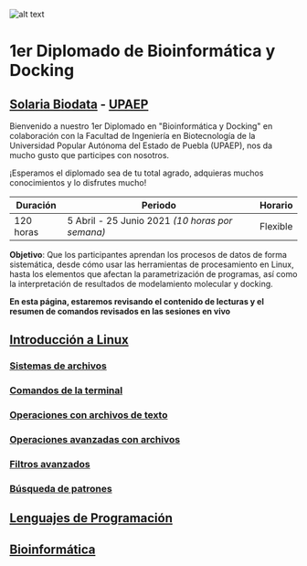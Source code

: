 ![alt text](https://solariabiodata.com.mx/wp-content/uploads/2021/07/logo_red.png "Soluciones de Siguiente Generación")
# 1er Diplomado de Bioinformática y Docking
## [Solaria Biodata](https://solariabiodata.com.mx/) - [UPAEP](https://upaep.mx/)

Bienvenido a nuestro 1er Diplomado en "Bioinformática y Docking" en colaboración con la Facultad de Ingeniería en Biotecnología de la Universidad Popular Autónoma del Estado de Puebla (UPAEP), nos da mucho gusto que participes con nosotros. 

¡Esperamos el diplomado sea de tu total agrado, adquieras muchos conocimientos y lo disfrutes mucho!

|Duración| Periodo | Horario |
|-|-|-|
| 120 horas | 5 Abril - 25 Junio 2021 _(10 horas por semana)_ | Flexible |


**Objetivo**: Que los participantes aprendan los procesos de datos de forma sistemática, desde cómo usar las herramientas de procesamiento en Linux, hasta los elementos que afectan la parametrización de programas, así como la interpretación de resultados de modelamiento molecular y docking.

**En esta página, estaremos revisando el contenido de lecturas y el resumen de comandos revisados en las sesiones en vivo**

## [Introducción a Linux](./modulo01_linux/)

### [Sistemas de archivos](./modulo01_linux/sistemaArchivos)

### [Comandos de la terminal](./modulo01_linux/comandosTerminal)

### [Operaciones con archivos de texto](./modulo01_linux/operacionesArchivosTexto)

### [Operaciones avanzadas con archivos](./modulo01_linux/operacionesAvanzadasArchivos)

### [Filtros avanzados](./modulo01_linux/filtrosAvanzados)

### [Búsqueda de patrones](./modulo01_linux/busquedaPatrones)


## [Lenguajes de Programación](./modulo02_PythonR/)


## [Bioinformática](./modulo03_bioinfo/)



